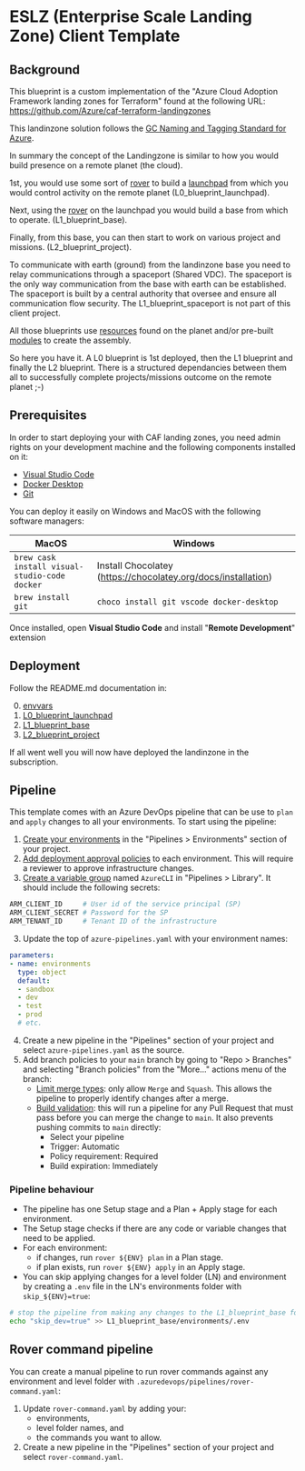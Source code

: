 # ESLZ (Enterprise Scale Landing Zone) Client Template

## Background

This blueprint is a custom implementation of the "Azure Cloud Adoption Framework landing zones for Terraform" found at the following URL: https://github.com/Azure/caf-terraform-landingzones

This landinzone solution follows the [GC Naming and Tagging Standard for Azure](https://bernardmaltais.github.io/GC_Naming_and_Tagging/index.html).

In summary the concept of the Landingzone is similar to how you would build presence on a remote planet (the cloud).

1st, you would use some sort of [rover](https://github.com/aztfmod/rover) to build a [launchpad](https://github.com/aztfmod/level0/tree/master/launchpads/launchpad_opensource_light) from which you would control activity on the remote planet (L0_blueprint_launchpad).

Next, using the [rover](https://github.com/aztfmod/rover) on the launchpad you would build a base from which to operate. (L1_blueprint_base).

Finally, from this base, you can then start to work on various project and missions. (L2_blueprint_project).

To communicate with earth (ground) from the landinzone base you need to relay communications through a spaceport (Shared VDC). The spaceport is the only way communication from the base with earth can be established. The spaceport is built by a central authority that oversee and ensure all communication flow security. The L1_blueprint_spaceport is not part of this client project.

All those blueprints use [resources](https://www.terraform.io/docs/providers/azurerm/r/availability_set.html) found on the planet and/or pre-built [modules](https://github.com/canada-ca-terraform-modules/terraform-azurerm-active-directory-v2) to create the assembly.

So here you have it. A L0 blueprint is 1st deployed, then the L1 blueprint and finally the L2 blueprint. There is a structured dependancies between them all to successfully complete projects/missions outcome on the remote planet ;-)

## Prerequisites

In order to start deploying your with CAF landing zones, you need admin rights on your development machine and the following components installed on it:

- [Visual Studio Code](https://code.visualstudio.com/)
- [Docker Desktop](https://www.docker.com/products/docker-desktop)
- [Git](https://git-scm.com/)

You can deploy it easily on Windows and MacOS with the following software managers:

| MacOS                                              | Windows                                                       |
| -------------------------------------------------- | ------------------------------------------------------------- |
| ```brew cask install visual-studio-code docker ``` | Install Chocolatey (https://chocolatey.org/docs/installation) |
| ```brew install git ```                            | ```choco install git vscode docker-desktop ```               |

Once installed, open **Visual Studio Code** and install "**Remote Development**" extension

## Deployment

Follow the README.md documentation in:

0. [envvars](./envvars/README.md)
1. [L0_blueprint_launchpad](./L0_blueprint_launchpad/README.md)
2. [L1_blueprint_base](./L1_blueprint_base/README.md)
3. [L2_blueprint_project](./L2_blueprint_project/README.md)

If all went well you will now have deployed the landinzone in the subscription.

## Pipeline

This template comes with an Azure DevOps pipeline that can be use to `plan` and `apply` changes to all your environments.  To start using the pipeline:

1. [Create your environments](https://docs.microsoft.com/en-us/azure/devops/pipelines/process/environment) in the "Pipelines > Environments" section of your project.
2. [Add deployment approval policies](https://docs.microsoft.com/en-us/azure/devops/pipelines/process/approvals?view=azure-devops&tabs=check-pass#approvals) to each environment.  This will require a reviewer to approve infrastructure changes.
2. [Create a variable group](https://docs.microsoft.com/en-us/azure/devops/pipelines/library/variable-groups?view=azure-devops&tabs=classic) named `AzureCLI` in "Pipelines > Library".  It should include the following secrets:
```sh
ARM_CLIENT_ID     # User id of the service principal (SP)
ARM_CLIENT_SECRET # Password for the SP
ARM_TENANT_ID     # Tenant ID of the infrastructure
```
3. Update the top of `azure-pipelines.yaml` with your environment names:
```yaml
parameters:
- name: environments
  type: object
  default:
  - sandbox
  - dev
  - test
  - prod
  # etc.
```
4. Create a new pipeline in the "Pipelines" section of your project and select `azure-pipelines.yaml` as the source.
5. Add branch policies to your `main` branch by going to "Repo > Branches" and selecting "Branch policies" from the "More..." actions menu of the branch:
    - [Limit merge types](https://docs.microsoft.com/en-us/azure/devops/repos/git/branch-policies?view=azure-devops#limit-merge-types): only allow `Merge` and `Squash`.  This allows the pipeline to properly identify changes after a merge.
    - [Build validation](https://docs.microsoft.com/en-us/azure/devops/repos/git/branch-policies?view=azure-devops#build-validation): this will run a pipeline for any Pull Request that must pass before you can merge the change to `main`.  It also prevents pushing commits to `main` directly:
      - Select your pipeline
      - Trigger: Automatic
      - Policy requirement: Required
      - Build expiration: Immediately 

### Pipeline behaviour

- The pipeline has one Setup stage and a Plan + Apply stage for each environment.
- The Setup stage checks if there are any code or variable changes that need to be applied.
- For each environment:
  - if changes, run `rover ${ENV} plan` in a Plan stage.
  - if plan exists, run `rover ${ENV} apply` in an Apply stage.
- You can skip applying changes for a level folder (LN) and environment by creating a `.env` file in the LN's environments folder with `skip_${ENV}=true`:
```sh
# stop the pipeline from making any changes to the L1_blueprint_base folder in dev:
echo "skip_dev=true" >> L1_blueprint_base/environments/.env
```

## Rover command pipeline

You can create a manual pipeline to run rover commands against any environment and level folder with `.azuredevops/pipelines/rover-command.yaml`:

1. Update `rover-command.yaml` by adding your:
    - environments, 
    - level folder names, and
    - the commands you want to allow.
2. Create a new pipeline in the "Pipelines" section of your project and select `rover-command.yaml`.